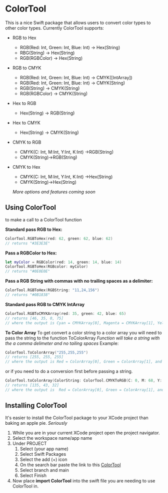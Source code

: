 # ColorTool
This is a nice Swift package that allows users to convert color types to other color types.
Currently ColorTool supports: 

* RGB to Hex
    * RGB(Red: Int, Green: Int, Blue: Int) -> Hex(String)
    * RBG(String) -> Hex(String)
    * RGB(RGBColor) -> Hex(String)
* RGB to CMYK
    * RGB(Red: Int, Green: Int, Blue: Int) -> CMYK([IntArray])
    * RGB(Red: Int, Green: Int, Blue: Int) -> CMYK(String)
    * RGB(String) -> CMYK(String)
    * RGB(RGBColor) -> CMYK(String)
* Hex to RGB
    * Hex(String) -> RGB(String)
* Hex to CMYK
    * Hex(String) -> CMYK(String)
* CMYK to RGB
    * CMYK(C: Int, M:Int, Y:Int, K:Int) ->RGB(String)
    * CMYK(String)->RGB(String)
* CMYK to Hex
    * CMYK(C: Int, M:Int, Y:Int, K:Int) ->Hex(String)
    * CMYK(String)->Hex(String)
 
    *More options and features coming soon*
    
## Using ColorTool
to make a call to a ColorTool function

 **Standard pass RGB to Hex:**
```swift
ColorTool.RGBToHex(red: 62, green: 62, blue: 62) 
// returns "#3E3E3E"
```
**Pass a RGBColor to Hex:**
```swift
let myColor = RGBColor(red: 14, green: 14, blue: 14)
ColorTool.RGBToHex(RGBcolor: myColor) 
// returns "#0E0E0E"
```
**Pass a RGB String with commas with no trailing spaces as a delimiter:**
```swift
ColorTool.RGBToHex(RGBString: "11,24,156")
// returns "#0B1838"
```
**Standard pass RGB to CMYK IntArray**
```swift
ColorTool.RGBToCMYKArray(red: 35, green: 42, blue: 65)
// returns [46, 35, 0, 75]
// where the output is Cyan = CMYKArray[0], Magenta = CMYKArray[1], Yellow = CMYKArray[2], and Black = CMYKArray[3]
```
**To Color Array**
To get convert a color string to a color array you will need to pass the string to the function ToColorArray
    *Function will take a string with the a comma delimeter and no tailing spaces*
    Example:
```swift
ColorTool.ToColorArray("255,255,255") 
// returns [255, 255, 255]
// where the output is Red = ColorArray[0], Green = ColorArray[1], and Blue = ColorArray[2]
```
or if you need to do a conversion first before passing a string.
```swift
ColorTool.toColorAray(ColorString: ColorTool.CMYKToRGB(C: 0, M: 68, Y: 76, K: 47))
// returns [135, 43, 32]
// where the output is  Red = ColorArray[0], Green = ColorArray[1], and Blue = ColorArray[2]
```
## Installing ColorTool
It's easier to install the ColorTool package to your XCode project than baking an apple pie. *Seriously*
1. While you are in your current XCode project open the project navigator.
2. Select the workspace name/app name
3. Under PROJECT
    1. Select (your app name)
    2. Select Swift Packages
    3. Select the add (+) icon
    4. On the search bar paste the link to this [ColorTool](https://github.com/JerShipman/ColorTool.git)
    5. Select branch and main
    6. Select Finish
4. Now place **import ColorTool** into the swift file you are needing to use ColorTool in.

